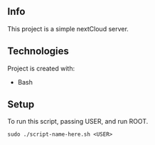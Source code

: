 ##  Info
This project is a simple nextCloud server.
	
## Technologies
Project is created with:
* Bash
	
## Setup
To run this script, passing USER, and run ROOT.

```
sudo ./script-name-here.sh <USER>
```
